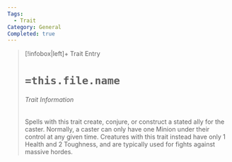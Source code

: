 ```yaml
---
Tags:
  - Trait
Category: General
Completed: true
---
```

> [!infobox|left]+ Trait Entry
> # `=this.file.name`
> ###### Trait Information
> Spells with this trait create, conjure, or construct a stated ally for the caster. Normally, a caster can only have one Minion under their control at any given time. Creatures with this trait instead have only 1 Health and 2 Toughness, and are typically used for fights against massive hordes.